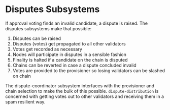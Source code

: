 # Disputes Subsystems

If approval voting finds an invalid candidate, a dispute is raised. The disputes
subsystems make that possible:

1. Disputes can be raised
2. Disputes (votes) get propagated to all other validators
3. Votes get recorded as necessary
3. Nodes will participate in disputes in a sensible fashion
4. Finality is halted if a candidate on the chain is disputed
5. Chains can be reverted in case a dispute concluded invalid
6. Votes are provided to the provisioner so losing validators can be slashed on chain

The dispute-coordinator subsystem interfaces with the provisioner and chain
selection to make the bulk of this possible. `dispute-distribution` is concerned
with getting votes out to other validators and receiving them in a spam
resilient way.
